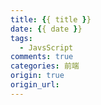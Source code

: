 ```yaml
---
title: {{ title }}
date: {{ date }}
tags:
  - JavsScript
comments: true
categories: 前端
origin: true
origin_url:
---
```

<!-- more -->
